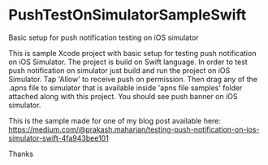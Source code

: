 # PushTestOnSimulatorSampleSwift
Basic setup for push notification testing on iOS simulator

This is sample Xcode project with basic setup for testing push notification on iOS Simulator.
The project is build on Swift language.
In order to test push notification on simulator just build and run the project on iOS Simulator. Tap 'Allow' to receive push on permission.
Then drag any of the .apns file to simulator that is available inside 'apns file samples' folder attached along with this project.
You should see push banner on iOS simulator.

This is the sample made for one of my blog post available here: 
https://medium.com/@prakash.maharjan/testing-push-notification-on-ios-simulator-swift-4fa943bee101


Thanks

